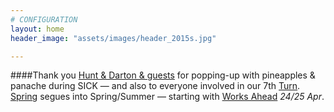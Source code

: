 ```yaml
---
# CONFIGURATION
layout: home
header_image: "assets/images/header_2015s.jpg"

---
```

####Thank you [Hunt & Darton & guests](/current/2015-spring/h&d) for popping-up with pineapples & panache during SICK — and also to everyone involved in our 7th [Turn](/current/2015-turn).<br>[Spring](/current/2015-spring) segues into Spring/Summer — starting with [Works Ahead](/current/2015-worksahead) *24/25 Apr*.
